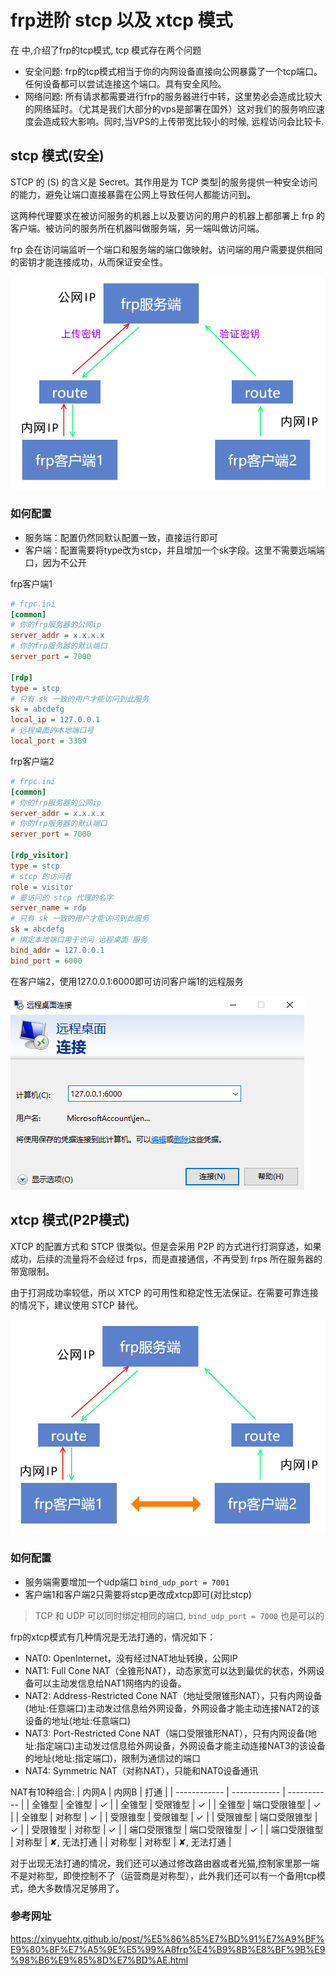 # frp进阶 stcp 以及 xtcp 模式

在 [](内网穿透-frd.md) 中,介绍了frp的tcp模式, tcp 模式存在两个问题

- 安全问题: frp的tcp模式相当于你的内网设备直接向公网暴露了一个tcp端口。任何设备都可以尝试连接这个端口。具有安全风险。
- 网络问题: 所有请求都需要进行frp的服务器进行中转，这里势必会造成比较大的网络延时。（尤其是我们大部分的vps是部署在国外）这对我们的服务响应速度会造成较大影响。同时,当VPS的上传带宽比较小的时候, 远程访问会比较卡.

## stcp 模式(安全)

STCP 的 (S) 的含义是 Secret。其作用是为 TCP 类型|的服务提供一种安全访问的能力，避免让端口直接暴露在公网上导致任何人都能访问到。

这两种代理要求在被访问服务的机器上以及要访问的用户的机器上都部署上 frp 的客户端。被访问的服务所在机器叫做服务端，另一端叫做访问端。

frp 会在访问端监听一个端口和服务端的端口做映射。访问端的用户需要提供相同的密钥才能连接成功，从而保证安全性。

![](20221119195931.png)

### 如何配置

- 服务端：配置仍然同默认配置一致，直接运行即可
- 客户端：配置需要将type改为stcp，并且增加一个sk字段。这里不需要远端端口，因为不公开

frp客户端1
```ini
# frpc.ini
[common]
# 你的frp服务器的公网ip
server_addr = x.x.x.x
# 你的frp服务器的默认端口
server_port = 7000

[rdp]
type = stcp
# 只有 sk 一致的用户才能访问到此服务
sk = abcdefg
local_ip = 127.0.0.1
# 远程桌面的本地端口号
local_port = 3389
```

frp客户端2
```ini
# frpc.ini
[common]
# 你的frp服务器的公网ip
server_addr = x.x.x.x
# 你的frp服务器的默认端口
server_port = 7000

[rdp_visitor]
type = stcp
# stcp 的访问者
role = visitor
# 要访问的 stcp 代理的名字
server_name = rdp
# 只有 sk 一致的用户才能访问到此服务
sk = abcdefg
# 绑定本地端口用于访问 远程桌面 服务
bind_addr = 127.0.0.1
bind_port = 6000
```

在客户端2，使用127.0.0.1:6000即可访问客户端1的远程服务

![](20221119200208.png)

## xtcp 模式(P2P模式)

XTCP 的配置方式和 STCP 很类似。但是会采用 P2P 的方式进行打洞穿透，如果成功，后续的流量将不会经过 frps，而是直接通信，不再受到 frps 所在服务器的带宽限制。

由于打洞成功率较低，所以 XTCP 的可用性和稳定性无法保证。在需要可靠连接的情况下，建议使用 STCP 替代。

![](20221119222320.png)

### 如何配置

- 服务端需要增加一个udp端口 `bind_udp_port = 7001`
- 客户端1和客户端2只需要将stcp更改成xtcp即可(对比stcp)

> TCP 和 UDP 可以同时绑定相同的端口, `bind_udp_port = 7000` 也是可以的

frp的xtcp模式有几种情况是无法打通的，情况如下：

- NAT0: OpenInternet，没有经过NAT地址转换，公网IP
- NAT1: Full Cone NAT（全锥形NAT），动态家宽可以达到最优的状态，外网设备可以主动发信息给NAT1网络内的设备。
- NAT2: Address-Restricted Cone NAT（地址受限锥形NAT），只有内网设备(地址:任意端口)主动发过信息给外网设备，外网设备才能主动连接NAT2的该设备的地址(地址:任意端口)
- NAT3: Port-Restricted Cone NAT（端口受限锥形NAT），只有内网设备(地址:指定端口)主动发过信息给外网设备，外网设备才能主动连接NAT3的该设备的地址(地址:指定端口)，限制为通信过的端口
- NAT4: Symmetric NAT（对称NAT），只能和NAT0设备通讯

NAT有10种组合:
| 内网A        | 内网B        | 打通        |
| ------------ | ------------ | ----------- |
| 全锥型       | 全锥型       | ✓           |
| 全锥型       | 受限锥型     | ✓           |
| 全锥型       | 端口受限锥型 | ✓           |
| 全锥型       | 对称型       | ✓           |
| 受限锥型     | 受限锥型     | ✓           |
| 受限锥型     | 端口受限锥型 | ✓           |
| 受限锥型     | 对称型       | ✓           |
| 端口受限锥型 | 端口受限锥型 | ✓           |
| 端口受限锥型 | 对称型       | ✘, 无法打通 |
| 对称型       | 对称型       | ✘, 无法打通 |

对于出现无法打通的情况，我们还可以通过修改路由器或者光猫,控制家里那一端不是对称型，即使控制不了（运营商是对称型），此外我们还可以有一个备用tcp模式，绝大多数情况足够用了。


### 参考网址
https://xinyuehtx.github.io/post/%E5%86%85%E7%BD%91%E7%A9%BF%E9%80%8F%E7%A5%9E%E5%99%A8frp%E4%B9%8B%E8%BF%9B%E9%98%B6%E9%85%8D%E7%BD%AE.html
